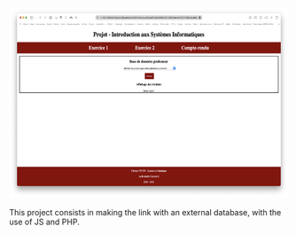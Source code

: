 <p align="center">
<img src=screen.png width = "600" height = "345">
</p>

This project consists in making the link with an external database, with the use of JS and PHP.